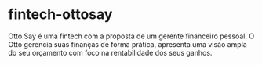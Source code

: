 # fintech-ottosay
Otto Say é uma fintech com a proposta de um gerente financeiro pessoal. O Otto gerencia suas finanças de forma prática, apresenta uma visão ampla do seu orçamento com foco na rentabilidade dos seus ganhos.
